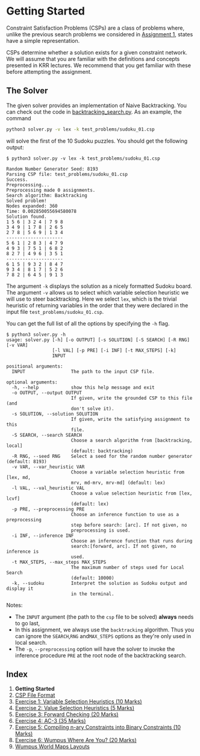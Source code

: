 # Getting Started

Constraint Satisfaction Problems (CSPs) are a class of problems where, unlike
the previous search problems we considered in [Assignment
1](https://gitlab.cecs.anu.edu.au/comp3620/2020/comp3620-2020-assignment-1),
states have a simple representation.

CSPs determine whether a solution exists for a given constraint network. We
will assume that you are familiar with the definitions and concepts presented
in KRR lectures. We recommend that you get familiar with these before
attempting the assignment.

## The Solver

The given solver provides an implementation of Naive Backtracking. You can
check out the code in [backtracking_search.py](../backtracking_search.py). As
an example, the command

```sh
python3 solver.py -v lex -k test_problems/sudoku_01.csp
```

will solve the first of the 10 Sudoku puzzles. You should get the following
output:

```raw
$ python3 solver.py -v lex -k test_problems/sudoku_01.csp

Random Number Generator Seed: 8193
Parsing CSP file: test_problems/sudoku_01.csp
Success.
Preprocessing...
Preprocessing made 0 assignments.
Search algorithm: Backtracking
Solved problem!
Nodes expanded: 360
Time: 0.002850055694580078
Solution found.
1 5 6 | 3 2 4 | 7 9 8
3 4 9 | 1 7 8 | 2 6 5
2 7 8 | 5 6 9 | 1 3 4
---------------------
5 6 1 | 2 8 3 | 4 7 9
4 9 3 | 7 5 1 | 6 8 2
8 2 7 | 4 9 6 | 3 5 1
---------------------
6 1 5 | 9 3 2 | 8 4 7
9 3 4 | 8 1 7 | 5 2 6
7 8 2 | 6 4 5 | 9 1 3
```

The argument `-k` displays the solution as a nicely formatted Sudoku board. The
argument `-v` allows us to select which variable selection heuristic we will
use to steer backtracking. Here we select `lex`, which is the trivial heuristic
of returning variables in the order that they were declared in the input file
`test_problems/sudoku_01.csp`.

You can get the full list of all the options by specifying the `-h` flag.

```raw
$ python3 solver.py -h
usage: solver.py [-h] [-o OUTPUT] [-s SOLUTION] [-S SEARCH] [-R RNG] [-v VAR]
                 [-l VAL] [-p PRE] [-i INF] [-t MAX_STEPS] [-k]
                 INPUT

positional arguments:
  INPUT                 The path to the input CSP file.

optional arguments:
  -h, --help            show this help message and exit
  -o OUTPUT, --output OUTPUT
                        If given, write the grounded CSP to this file (and
                        don't solve it).
  -s SOLUTION, --solution SOLUTION
                        If given, write the satisfying assignment to this
                        file.
  -S SEARCH, --search SEARCH
                        Choose a search algorithm from [backtracking, local]
                        (default: backtracking)
  -R RNG, --seed RNG    Select a seed for the random number generator (default: 8193)
  -v VAR, --var_heuristic VAR
                        Choose a variable selection heuristic from [lex, md,
                        mrv, md-mrv, mrv-md] (default: lex)
  -l VAL, --val_heuristic VAL
                        Choose a value selection heuristic from [lex, lcvf]
                        (default: lex)
  -p PRE, --preprocessing PRE
                        Choose an inference function to use as a preprocessing
                        step before search: [arc]. If not given, no
                        preprocessing is used.
  -i INF, --inference INF
                        Choose an inference function that runs during
                        search:[forward, arc]. If not given, no inference is
                        used.
  -t MAX_STEPS, --max_steps MAX_STEPS
                        The maximum number of steps used for Local Search
                        (default: 10000)
  -k, --sudoku          Interpret the solution as Sudoku output and display it
                        in the terminal.
```

Notes:

- The `INPUT` argument (the path to the `csp` file to be solved) **always**
  needs to go last,
- In this assignment, we always use the `backtracking` algorithm. Thus you can
  ignore the `SEARCH`,`RNG` and`MAX_STEPS` options as they're only used in local
  search.
- The `-p`, `--preprocessing` option will have the solver to invoke the
  inference procedure `PRE` at the root node of the backtracking search.

## Index

1. **Getting Started**
2. [CSP File Format](2_csp_syntax.md)
3. [Exercise 1: Variable Selection Heuristics (10
   Marks)](3_variable_selection_heuristics.md)
4. [Exercise 2: Value Selection Heuristics (5
   Marks)](4_value_selection_heuristics.md)
5. [Exercise 3: Forward Checking (20 Marks)](5_forward_checking.md)
6. [Exercise 4: AC-3 (35 Marks)](6_ac_3.md)
7. [Exercise 5: Compiling n-ary Constraints into Binary Constraints (10 Marks)](7_compilation.md)
8. [Exercise 6: Wumpus Where Are You? (20 Marks)](8_wumpus_world.md)
9. [Wumpus World Maps Layouts](8a_map_layouts.md)
